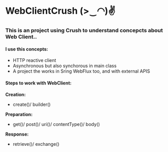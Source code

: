 # WebClientCrush (>‿◠)✌

### This is an project using Crush to understand concepcts about Web Client..
#### I use this concepts:
* HTTP reactive client
* Asynchronous but also synchorous in main class 
* A project the works in Sring WebFlux too, and with external APIS

#### Steps to work with WebClient:
 **Creation:**
* create()/ builder()

**Preparation:**
* get()/ post()/ uri()/ contentType()/ body()

**Response:**
* retrieve()/ exchange()
